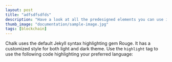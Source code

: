 ```yaml
---
layout: post
title: "adfsdfsdfds"
description: "Have a look at all the predesigned elements you can use in Chalk."
thumb_image: "documentation/sample-image.jpg"
tags: [blockchain]
---
```


Chalk uses the default Jekyll syntax highlighting gem Rouge. It has a customized style for both light and dark theme.
Use the `highlight` tag to use the following code highlighting your preferred language:
